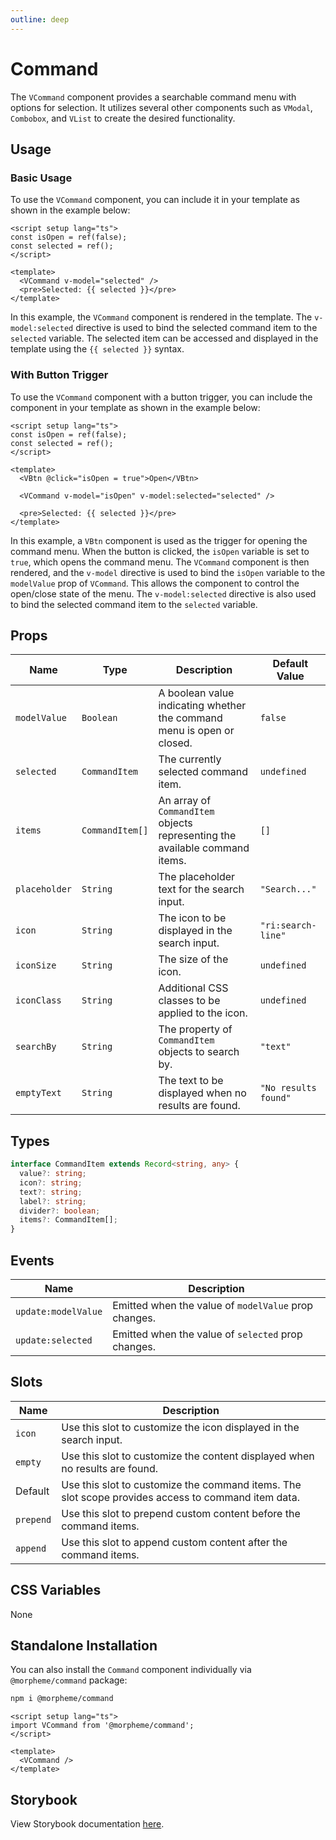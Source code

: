```yaml
---
outline: deep
---
```


# Command

The `VCommand` component provides a searchable command menu with options for selection. It utilizes several other components such as `VModal`, `Combobox`, and `VList` to create the desired functionality.

## Usage

### Basic Usage

To use the `VCommand` component, you can include it in your template as shown in the example below:

<LivePreview src="components-command--default">

```vue
<script setup lang="ts">
const isOpen = ref(false);
const selected = ref();
</script>

<template>
  <VCommand v-model="selected" />
  <pre>Selected: {{ selected }}</pre>
</template>
```

</LivePreview>

In this example, the `VCommand` component is rendered in the template. The `v-model:selected` directive is used to bind the selected command item to the `selected` variable. The selected item can be accessed and displayed in the template using the `{{ selected }}` syntax.

### With Button Trigger

To use the `VCommand` component with a button trigger, you can include the component in your template as shown in the example below:

<LivePreview src="components-command--with-button-trigger">

```vue
<script setup lang="ts">
const isOpen = ref(false);
const selected = ref();
</script>

<template>
  <VBtn @click="isOpen = true">Open</VBtn>

  <VCommand v-model="isOpen" v-model:selected="selected" />

  <pre>Selected: {{ selected }}</pre>
</template>
```

</LivePreview>

In this example, a `VBtn` component is used as the trigger for opening the command menu. When the button is clicked, the `isOpen` variable is set to `true`, which opens the command menu. The `VCommand` component is then rendered, and the `v-model` directive is used to bind the `isOpen` variable to the `modelValue` prop of `VCommand`. This allows the component to control the open/close state of the menu. The `v-model:selected` directive is also used to bind the selected command item to the `selected` variable.

## Props

| Name          | Type            | Description                                                                 | Default Value        |
| ------------- | --------------- | --------------------------------------------------------------------------- | -------------------- |
| `modelValue`  | `Boolean`       | A boolean value indicating whether the command menu is open or closed.      | `false`              |
| `selected`    | `CommandItem`   | The currently selected command item.                                        | `undefined`          |
| `items`       | `CommandItem[]` | An array of `CommandItem` objects representing the available command items. | `[]`                 |
| `placeholder` | `String`        | The placeholder text for the search input.                                  | `"Search..."`        |
| `icon`        | `String`        | The icon to be displayed in the search input.                               | `"ri:search-line"`   |
| `iconSize`    | `String`        | The size of the icon.                                                       | `undefined`          |
| `iconClass`   | `String`        | Additional CSS classes to be applied to the icon.                           | `undefined`          |
| `searchBy`    | `String`        | The property of `CommandItem` objects to search by.                         | `"text"`             |
| `emptyText`   | `String`        | The text to be displayed when no results are found.                         | `"No results found"` |

## Types

```ts
interface CommandItem extends Record<string, any> {
  value?: string;
  icon?: string;
  text?: string;
  label?: string;
  divider?: boolean;
  items?: CommandItem[];
}
```

## Events

| Name                | Description                                          |
| ------------------- | ---------------------------------------------------- |
| `update:modelValue` | Emitted when the value of `modelValue` prop changes. |
| `update:selected`   | Emitted when the value of `selected` prop changes.   |

## Slots

| Name      | Description                                                                                        |
| --------- | -------------------------------------------------------------------------------------------------- |
| `icon`    | Use this slot to customize the icon displayed in the search input.                                 |
| `empty`   | Use this slot to customize the content displayed when no results are found.                        |
| Default   | Use this slot to customize the command items. The slot scope provides access to command item data. |
| `prepend` | Use this slot to prepend custom content before the command items.                                  |
| `append`  | Use this slot to append custom content after the command items.                                    |

## CSS Variables

None

## Standalone Installation

You can also install the `Command` component individually via `@morpheme/command` package:

```bash
npm i @morpheme/command
```

```vue
<script setup lang="ts">
import VCommand from '@morpheme/command';
</script>

<template>
  <VCommand />
</template>
```

## Storybook

View Storybook documentation [here](https://gits-ui.web.app/?path=/story/components-command--default).
